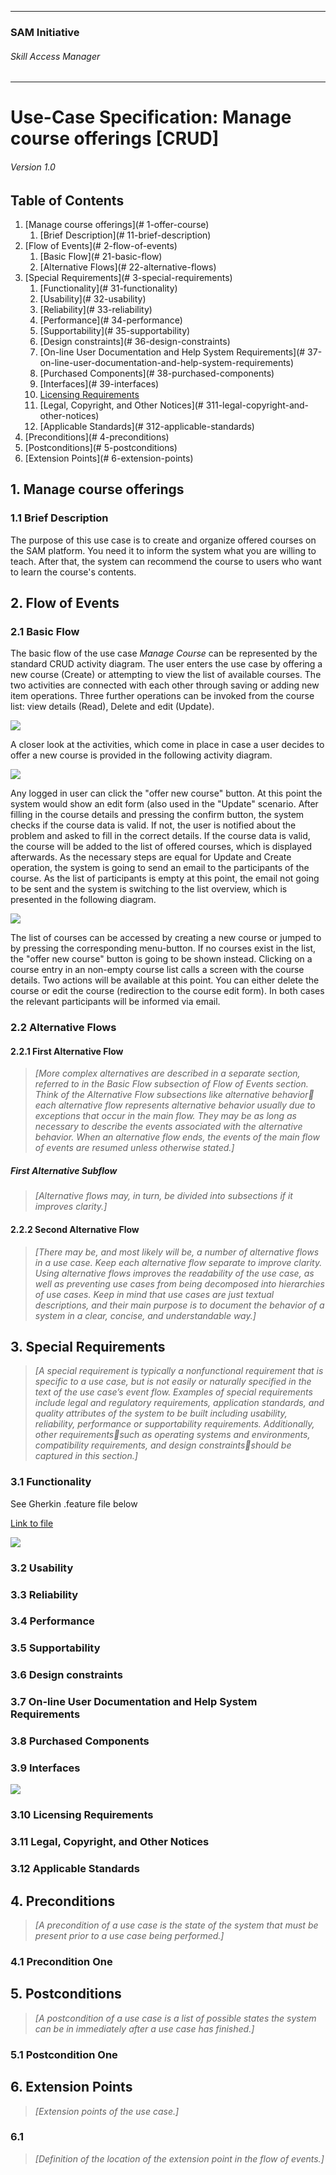 * * *

### SAM Initiative

###### Skill Access Manager

* * *

# Use-Case Specification: Manage course offerings [CRUD]

###### Version 1.0

## Table of Contents

1.  [Manage course offerings](# 1-offer-course)
    1.  [Brief Description](# 11-brief-description)
2.  [Flow of Events](# 2-flow-of-events)
    1.  [Basic Flow](# 21-basic-flow)
    2.  [Alternative Flows](# 22-alternative-flows)
3.  [Special Requirements](# 3-special-requirements)
    1.  [Functionality](# 31-functionality)
    2.  [Usability](# 32-usability)
    3.  [Reliability](# 33-reliability)
    4.  [Performance](# 34-performance)
    5.  [Supportability](# 35-supportability)
    6.  [Design constraints](# 36-design-constraints)
    7.  [On-line User Documentation and Help System Requirements](# 37-on-line-user-documentation-and-help-system-requirements)
    8.  [Purchased Components](# 38-purchased-components)
    9.  [Interfaces](# 39-interfaces)
    10.  [Licensing Requirements](310-licencing-requirements)
    11.  [Legal, Copyright, and Other Notices](# 311-legal-copyright-and-other-notices)
    12.  [Applicable Standards](# 312-applicable-standards)
4.  [Preconditions](# 4-preconditions)
5.  [Postconditions](# 5-postconditions)
6.  [Extension Points](# 6-extension-points)

## 1\. Manage course offerings

### 1.1 Brief Description

The purpose of this use case is to create and organize offered courses on the SAM platform. You need it to inform the system what you are willing to teach. After that, the system can recommend the course to users who want to learn the course's contents.

## 2\. Flow of Events

### 2.1 Basic Flow

The basic flow of the use case _Manage Course_ can be represented by the standard CRUD activity diagram. The user enters the use case by offering a new course (Create) or attempting to view the list of available courses. The two activities are connected with each other through saving or adding new item operations. Three further operations can be invoked from the course list: view details (Read), Delete and edit (Update).

![](ad_manage-course_crud.png)

A closer look at the activities, which come in place in case a user decides to offer a new course is provided in the following activity diagram.

![](ad_manage-course_create.png)

Any logged in user can click the "offer new course" button. At this point the system would show an edit form (also used in the "Update" scenario. After filling in the course details and pressing the confirm button, the system checks if the course data is valid. If not, the user is notified about the problem and asked to fill in the correct details. If the course data is valid, the course will be added to the list of offered courses, which is displayed afterwards. As the necessary steps are equal for Update and Create operation, the system is going to send an email to the participants of the course. As the list of participants is empty at this point, the email not going to be sent and the system is switching to the list overview, which is presented in the following diagram.

![](ad_manage-course_read.png)

The list of courses can be accessed by creating a new course or jumped to by pressing the corresponding menu-button. If no courses exist in the list, the "offer new course" button is going to be shown instead. Clicking on a course entry in an non-empty course list calls a screen with the course details. Two actions will be available at this point. You can either delete the course or edit the course (redirection to the course edit form). In both cases the relevant participants will be informed via email.

### 2.2 Alternative Flows

#### 2.2.1 First Alternative Flow

> _[More complex alternatives are described in a separate section, referred to in the Basic Flow subsection of Flow of Events section. Think of the Alternative Flow subsections like alternative behavior each alternative flow represents alternative behavior usually due to exceptions that occur in the main flow. They may be as long as necessary to describe the events associated with the alternative behavior. When an alternative flow ends, the events of the main flow of events are resumed unless otherwise stated.]_

##### First Alternative Subflow

> _[Alternative flows may, in turn, be divided into subsections if it improves clarity.]_

#### 2.2.2 Second Alternative Flow

> _[There may be, and most likely will be, a number of alternative flows in a use case. Keep each alternative flow separate to improve clarity. Using alternative flows improves the readability of the use case, as well as preventing use cases from being decomposed into hierarchies of use cases. Keep in mind that use cases are just textual descriptions, and their main purpose is to document the behavior of a system in a clear, concise, and understandable way.]_

## 3\. Special Requirements

> _[A special requirement is typically a nonfunctional requirement that is specific to a use case, but is not easily or naturally specified in the text of the use case’s event flow. Examples of special requirements include legal and regulatory requirements, application standards, and quality attributes of the system to be built including usability, reliability, performance or supportability requirements. Additionally, other requirementssuch as operating systems and environments, compatibility requirements, and design constraintsshould be captured in this section.]_

### 3.1 Functionality

See Gherkin .feature file below

[Link to file](https://eynorey.visualstudio.com/SAM%20-%20Smartify%20The%20World/_git/sam-private?path=%2Fapplication%2Fsrc%2Ftest%2Ffeatures%2Fcourse%2Fmanage_course_offerings.feature&version=GBmaster&_a=contents)

![](feature_manage-course.png)

### 3.2 Usability

### 3.3 Reliability

### 3.4 Performance

### 3.5 Supportability

### 3.6 Design constraints

### 3.7 On-line User Documentation and Help System Requirements

### 3.8 Purchased Components

### 3.9 Interfaces

![](wf_manage-course.png)

### 3.10 Licensing Requirements

### 3.11 Legal, Copyright, and Other Notices

### 3.12 Applicable Standards

## 4\. Preconditions

> _[A precondition of a use case is the state of the system that must be present prior to a use case being performed.]_

### 4.1 Precondition One

## 5\. Postconditions

> _[A postcondition of a use case is a list of possible states the system can be in immediately after a use case has finished.]_

### 5.1 Postcondition One

## 6\. Extension Points

> _[Extension points of the use case.]_

### 6.1<name point="" extension="" of=""></name>

> _[Definition of the location of the extension point in the flow of events.]_